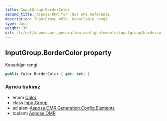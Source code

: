 ```yaml
---
title: InputGroup.BorderColor
second_title: Aspose.OMR for .NET API Referansı
description: InputGroup mülk. Kenarlığın rengi
type: docs
weight: 30
url: /tr/net/aspose.omr.generation.config.elements/inputgroup/bordercolor/
---
```

## InputGroup.BorderColor property

Kenarlığın rengi

```csharp
public Color BorderColor { get; set; }
```

### Ayrıca bakınız

* enum [Color](../../../aspose.omr.generation/color/)
* class [InputGroup](../)
* ad alanı [Aspose.OMR.Generation.Config.Elements](../../inputgroup/)
* toplantı [Aspose.OMR](../../../)


